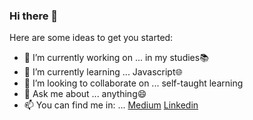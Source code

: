 ### Hi there 👋

Here are some ideas to get you started:

- 🔭 I’m currently working on ... in my studies📚
- 🌱 I’m currently learning ... Javascript🌐 
- 👯 I’m looking to collaborate on ... self-taught learning
- 💬 Ask me about ... anything😄
- 📫 You can find me in: ... [Medium](https://medium.com/@gabomunozcastro)  [Linkedin](https://www.linkedin.com/in/goonies/) 
